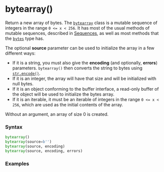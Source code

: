 # bytearray()

Return a new array of bytes. The [`bytearray`](/built-in-types/bytearray.md) class is a mutable sequence of integers in the range `0 <= x < 256`. It has most of the usual methods of mutable sequences, described in [Sequences](/language-model/sequences.md), as well as most methods that the [`bytes`](/built-in-types/bytes.md) type has.

The optional **source** parameter can be used to initialize the array in a few different ways:

- If it is a string, you must also give the **encoding** (and optionally, **errors**) parameters. `bytearray()` then converts the string to bytes using [`str.encode()`](/built-in-types/str?id=strencode).
- If it is an integer, the array will have that size and will be initialized with null bytes.
- If it is an object conforming to the buffer interface, a read-only buffer of the object will be used to initialize the bytes array.
- If it is an iterable, it must be an iterable of integers in the range `0 <= x < 256`, which are used as the initial contents of the array.

Without an argument, an array of size 0 is created.

### Syntax
```python
bytearray()
bytearray(source=b'')
bytearray(source, encoding)
bytearray(source, encoding, errors)
```

### Examples
```python
```
